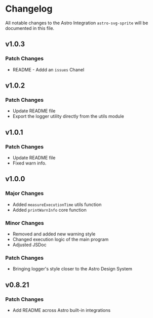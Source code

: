 # Changelog

All notable changes to the Astro Integration `astro-svg-sprite` will be documented in this file.

## v1.0.3

### Patch Changes

- README - Addd an `issues` Chanel

## v1.0.2

### Patch Changes

- Update README file
- Export the logger utility directly from the utils module

## v1.0.1

### Patch Changes

- Update README file
- Fixed warn info.

## v1.0.0

### Major Changes

- Added `measureExecutionTime` utils function
- Added `printWarnInfo` core function

### Minor Changes

- Removed and added new warning style
- Changed execution logic of the main program
- Adjusted JSDoc

### Patch Changes

- Bringing logger's style closer to the Astro Design System

## v0.8.21

### Patch Changes

- Add README across Astro built-in integrations
